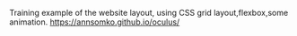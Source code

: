 Training example of the website layout, using CSS grid layout,flexbox,some animation. https://annsomko.github.io/oculus/
